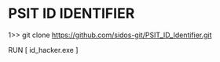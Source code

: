 <h1>PSIT ID IDENTIFIER</h1>

1>> git clone https://github.com/sidos-git/PSIT_ID_Identifier.git

RUN  [ id_hacker.exe ]

